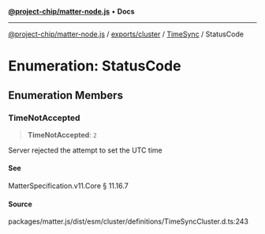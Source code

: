 [**@project-chip/matter-node.js**](../../../../../README.md) • **Docs**

***

[@project-chip/matter-node.js](../../../../../modules.md) / [exports/cluster](../../../README.md) / [TimeSync](../README.md) / StatusCode

# Enumeration: StatusCode

## Enumeration Members

### TimeNotAccepted

> **TimeNotAccepted**: `2`

Server rejected the attempt to set the UTC time

#### See

MatterSpecification.v11.Core § 11.16.7

#### Source

packages/matter.js/dist/esm/cluster/definitions/TimeSyncCluster.d.ts:243
